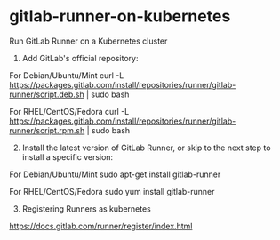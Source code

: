 # gitlab-runner-on-kubernetes
Run GitLab Runner on a Kubernetes cluster

1. Add GitLab's official repository:

For Debian/Ubuntu/Mint
curl -L https://packages.gitlab.com/install/repositories/runner/gitlab-runner/script.deb.sh | sudo bash

For RHEL/CentOS/Fedora
curl -L https://packages.gitlab.com/install/repositories/runner/gitlab-runner/script.rpm.sh | sudo bash

2. Install the latest version of GitLab Runner, or skip to the next step to install a specific version:

For Debian/Ubuntu/Mint
sudo apt-get install gitlab-runner

For RHEL/CentOS/Fedora
sudo yum install gitlab-runner

3. Registering Runners as kubernetes

https://docs.gitlab.com/runner/register/index.html

